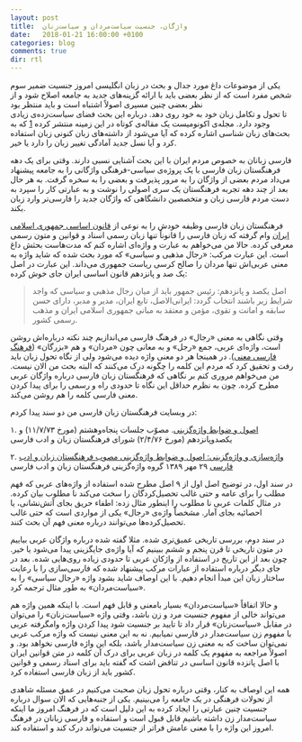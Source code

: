 ```yaml
---
layout: post
title:  واژگان، جنسیت سیاست‌مردان و سیاست‌زنان
date:   2018-01-21 16:00:00 +0100
categories: blog
comments: true
dir: rtl
---
```



یکی از موضوعات داغ مورد جدال و بحث در زبان انگلیسی امروز جنسیت ضمیر سوم شخص مفرد
است که از نظر بعضی باید با ارائه گزینه‌های جدید به جامعه اصلاح شود و از نظر بعضی چنین مسیری اصولاً اشتباه است و باید منتظر بود  
تا تحول و تکامل زبان خود به خود روی دهد. درباره این بحث فضای سیاست‌زده‌ی زیادی وجود دارد. مجله‌ی اکونومیست یک مقاله‌ی کوتاه در این زمینه منتشر کرده [1](https://www.economist.com/news/books-and-arts/21735003-how-transgender-rights-are-changing-language-personal-pronouns-are-changing-fast)
که به بحث‌های زبان شناسی اشاره کرده که آیا می‌شود از داشته‌های زبان کنونی زبان استفاده کرد و آیا نسل جدید آمادگی تغییر زبان را دارد یا خیر.

فارسی زبانان به خصوص مردم ایران با این بحث آشنایی نسبی دارند. وقتی برای یک دهه فرهنگستان زبان فارسی با یک پروژه‌ی سیاسی-فرهنگی واژگانی را به جامعه پیشنهاد می‌داد مردم بعضی از واژگان را به مرور پذیرفت و بعضی را به سخره گرفت. به هر حال بعد از چند دهه تجربه فرهنگستان یک سری اصولی را نوشت و به عبارتی کار را سپرد به دست مردم فارسی زبان و متخصصین دانشگاهی که واژگان جدید را فارسی‌تر وارد زبان بکند.

فرهنگستان زبان فارسی وظیفه خودش را به نوعی از [قانون اساسی جمهوری اسلامی ایران](https://fa.wikisource.org/w/index.php?oldid=88195)
وام گرفته که زبان فارسی را قانوناً تنها زبان رسمی اسناد و قوانین و متون رسمی معرفی کرده. حالا من می‌خواهم به عبارت و واژه‌ای اشاره کنم که مدت‌هاست بحثش داغ است. این عبارت مرکب: «رجال مذهبی و سیاسی» که مورد بحث شده که شاید واژه به معنی عربی‌اش تنها مردان را صالح کرسی ریاست جمهوری می‌داند. این عبارت در اصل یک صد و پانزدهم قانون اساسی ایران جای خوش کرده:

> اصل یکصد و پانزدهم:
> رئیس جمهور باید از میان رجال مذهبی و سیاسی که واجد شرایط زیر باشند انتخاب گردد:
> ایرانی‌الاصل، تابع ایران، مدیر و مدبر، دارای حسن سابقه و امانت و تقوی، مؤمن و معتقد به مبانی جمهوری اسلامی ایران و مذهب رسمی کشور.

وقتی نگاهی به معنی «رجال» در فرهنگ فارسی می‌اندازیم چند نکته درباره‌اش روشن است، واژه‌ای عربی، جمع «رجل» و به معانی چون «مردان» و هم «بزرگان» ([فرهنگ فارسی معنی](https://www.vajehyab.com/moein/رجال)). در همینجا هر دو معنی واژه دیده می‌شود ولی از نگاه تحول زبان باید رفت و تحقیق کرد که مردم این کلمه را چگونه درک می‌کنند که البته بحث من الان نیست. من می‌خواهم مروری کنم بر نگاهی که فرهنگستان زبان فارسی درباره واژگان عربی مطرح کرده. چون به نظرم حداقل این نگاه تا حدودی راه و رسمی را برای پیدا کردن معنی فارسی کلمه را هم روشن می‌کند.

در وبسایت فرهنگستان زبان فارسی من دو سند پیدا کردم:

۱. [اصول و ضوابط واژه‌گزينی‌](http://persianacademy.ir/fa/print.aspx?P1=223). مصوّب جلسات پنجاه‌وهشتم (مورخ ۱۱/۷/۷۳) و يكصدوپانزدهم (مورخ ۲/۴/۷۶) شورای فرهنگستان زبان و ادب فارسی

۲. [واژه‌سازی و واژه‌گزینی: اصول و ضوابط واژه‌گزینی مصوب فرهنگستان زبان و ادب فارسی](http://persianacademy.ir/UserFiles/File/OSOUL/310488.pdf)
۲۹ مهر ۱۳۸۹ گروه واژه‌گزینی فرهنگستان زبان و ادب فارسی

در سند اول، در توضیح اصل اول از ۹ اصل مطرح شده استفاده از واژه‌های عربی که فهم مطلب را برای عامه و حتی غالب تحصیل‌کردگان را سخت می‌کند نا مطلوب بیان کرده. در مثال کلمات عربی نا مطلوب را اینطور مثال زده: اطفاء حریق بجای آتش‌نشانی، یا احصائیه بجای آمار. مشخصاً واژه‌ی «رجال» یکی از مواردی است که حتی غالب تحصیل‌کرده‌ها می‌توانند درباره معنی فهم آن بحث کنند.

در سند دوم، بررسی تاریخی عمیق‌تری شده. مثلا گفته شده درباره واژگان عربی بیاییم در متون تاریخی تا قرن پنجم و ششم ببینیم که آیا واژه‌ی جایگزینی پیدا می‌شود یا خیر. چون بعد از این تاریخ در استفاده از واژکان عربی تا حدودی زیاده روی‌هایی شده. بعد در جای دیگر درباره استفاده از عبارات مرکب پیشنهاد شده که فارسی‌سازی را با رعایت ساختار زبان این مبدأ انجام دهیم. با این اوصاف شاید بشود واژه «رجال سیاسی» را به «سیاست‌مردان» به طور مثال ترجمه کرد.

و حالا اتفاقاً «سیاست‌مردان» بسیار بامعنی و قابل فهم است. با اینکه همین واژه هم می‌تواند خالی از مفهوم جنسیت مرد و زن باشد، وقتی واژه «سیاست‌زنان» را می‌توان در مقابل «سیاست‌زنان» قرار داد تا تایید بر جنسیت شود پیدا کردن واژه وامگرفته عربی با مفهوم زن سیاست‌مدار در فارسی نمیابیم. نه به این معنی نیست که واژه مرکب عربی نمی‌توان ساخت که به معنی زن سیاست‌مدار باشد، بلکه این واژه فارسی نخواهد بود. و اصولاً مراجعه به مفهوم یک کلمه در زبان عربی برای درک آن کلمه در متن قوانین ایران با اصل پانزده قانون اساسی در تناقض اشت که گفته باید برای اسناد رسمی و قوانین کشور باید از زبان فارسی استفاده کرد. 

همه این اوصاف به کنار، وقتی درباره تحول زبان صحبت می‌کنیم در عمق مسئله شاهدی از تحولات فرهنگی در یک جامعه را می‌بینیم. یکی از جنبه‌هایی که الان سوال درباره جنسیت چنین عبارتی را ایجاد کرده به این دلیل است که در فرهنگ امروز ما اینکه سیاست‌مدار زن داشته باشیم قابل قبول است و استفاده و فارسی زبانان در فرهنگ امروز این واژه را با معنی عامش فراتر از جنسیت می‌تواند درک کند و استفاده کند.
